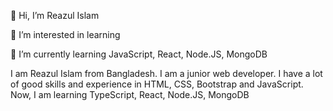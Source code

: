 👋 Hi, I’m Reazul Islam

👀 I’m interested in learning

🌱 I’m currently learning JavaScript, React, Node.JS, MongoDB


I am Reazul Islam from Bangladesh. I am a junior web developer. I have a lot of good skills and experience in HTML, CSS, Bootstrap and JavaScript.
Now, I am learning TypeScript, React, Node.JS, MongoDB
